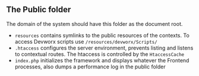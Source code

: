 <h2>The Public folder</h2>
<p>The domain of the system should have this folder as the document root.</p>

<ul>
  <li><code>resources</code> contains symlinks to the public resources of the contexts. To access Devworx scripts use <code>/resources/devworx/Scripts/</code></li>
  <li><code>.htaccess</code> configures the server environment, prevents listing and listens to contextual routes. The htaccess is controlled by the <code>HtaccessCache</code></li>  
  <li><code>index.php</code> initializes the framework and displays whatever the Frontend processes, also dumps a performance log in the public folder</li>
</ul>

